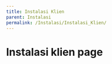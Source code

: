 ```yaml
---
title: Instalasi Klien
parent: Instalasi
permalink: /Instalasi/Instalasi_Klien/
---
```


# Instalasi klien page
